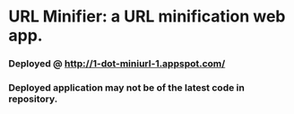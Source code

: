 # URL Minifier: a URL minification web app.
### Deployed @ http://1-dot-miniurl-1.appspot.com/
### Deployed application may not be of the latest code in repository.